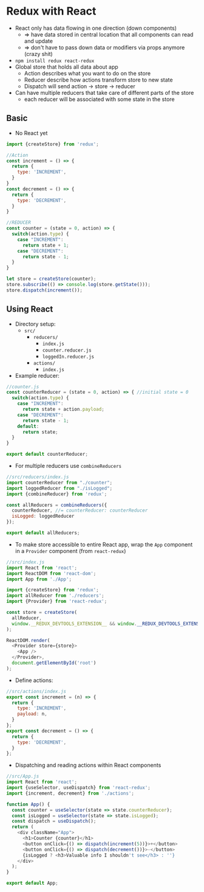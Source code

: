 # Redux with React 

- React only has data flowing in one direction (down components)
  - => have data stored in central location that all components can read and update
  - => don't have to pass down data or modifiers via props anymore (crazy shit)
- `npm install redux react-redux`
- Global store that holds all data about app
  - Action describes what you want to do on the store
  - Reducer describe how actions transform store to new state
  - Dispatch will send action -> store -> reducer
- Can have multiple reducers that take care of different parts of the store
  - each reducer will be associated with some state in the store

## Basic

- No React yet
```js
import {createStore} from 'redux';

//Action
const increment = () => {
  return {
    type: 'INCREMENT',
  }
}
const decrement = () => {
  return {
    type: 'DECREMENT',
  }
}

//REDUCER
const counter = (state = 0, action) => {
  switch(action.type) {
    case "INCREMENT":
      return state + 1;
    case "DECREMENT":
      return state - 1;
  }
}

let store = createStore(counter);
store.subscribe(() => console.log(store.getState()));
store.dispatch(increment());
```

## Using React

- Directory setup:
  - `src/`
    - `reducers/`
      - `index.js`
      - `counter.reducer.js`
      - `loggedIn.reducer.js`
    - `actions/`
      - `index.js`
- Example reducer:
```js
//counter.js
const counterReducer = (state = 0, action) => { //initial state = 0
  switch(action.type) {
    case "INCREMENT":
      return state + action.payload;
    case "DECREMENT":
      return state - 1;
    default: 
      return state;
  }
}

export default counterReducer;
```
- For multiple reducers use `combineReducers`
```js
//src/reducers/index.js
import counterReducer from "./counter";
import loggedReducer from "./isLogged";
import {combineReducer} from 'redux';

const allReducers = combineReducers({ 
  counterReducer, //= counterReducer: counterReducer
  isLogged: loggedReducer
});

export default allReducers;
```
- To make store accessible to entire React app, wrap the `App` component in a `Provider` component (from `react-redux`)
```js
//src/index.js
import React from 'react';
import ReactDOM from 'react-dom';
import App from './App';

import {createStore} from 'redux';
import allReducer from './reducers';
import {Provider} from 'react-redux';

const store = createStore(
  allReducer,
  window.__REDUX_DEVTOOLS_EXTENSION__ && window.__REDUX_DEVTOOLS_EXTENSION__() //chrome redux-devtools extension
);

ReactDOM.render(
  <Provider store={store}>
    <App />
  </Provider>,
  document.getElementById('root')
);
```
- Define actions:
```js
//src/actions/index.js
export const increment = (n) => {
  return {
    type: 'INCREMENT',
    payload: n,
  }
};
export const decrement = () => {
  return {
    type: 'DECREMENT',
  }
};
```
- Dispatching and reading actions within React components
```js
//src/App.js
import React from 'react';
import {useSelector, useDispatch} from 'react-redux';
import {increment, decrement} from './actions';

function App() {
  const counter = useSelector(state => state.counterReducer);
  const isLogged = useSelector(state => state.isLogged);
  const dispatch = useDispatch();
  return (
    <div className="App">
      <h1>Counter {counter}</h1>
      <button onClick={() => dispatch(increment(5))}>+</button>
      <button onClick={() => dispatch(decrement())}>-</button>
      {isLogged ? <h3>Valuable info I shouldn't see</h3> : ''}
    </div>
  );
}

export default App;
```
